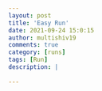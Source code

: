 ```yaml
---
layout: post
title: 'Easy Run'
date: 2021-09-24 15:0:15
author: multishiv19
comments: true
category: [runs]
tags: [Run]
description: |
    
---
```





<div width='100%' class='strava-embed-placeholder' data-embed-type='activity' data-embed-id='6009656423'></div>
<script src='https://strava-embeds.com/embed.js'></script>

